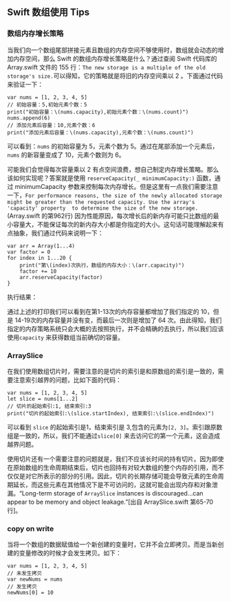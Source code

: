 ## Swift 数组使用 Tips
### 数组内存增长策略
当我们向一个数组尾部拼接元素且数组的内存空间不够使用时，数组就会动态的增加内存空间，那么 Swift 的数组内存增长策略是什么？通过查阅 Swift 代码库的 Array.swift 文件的 155 行：`The new storage is a multiple of the old storage's size.`可以得知，它的策略就是将旧的内存空间乘以 2 。下面通过代码来验证一下：
```
var nums = [1, 2, 3, 4, 5]
// 初始容量：5,初始元素个数：5
print("初始容量：\(nums.capacity),初始元素个数：\(nums.count)")
nums.append(6)
// 添加元素后容量：10,元素个数：6
print("添加元素后容量：\(nums.capacity),元素个数：\(nums.count)")

```
可以看到：`nums` 的初始容量为 5，元素个数为 5。通过在尾部添加一个元素后，`nums` 的新容量变成了 10，元素个数则为 6。

可能我们会觉得每次容量乘以 2 有点空间浪费，想自己制定内存增长策略。那么该如何实现呢？答案就是使用 `reserveCapacity(_ minimumCapacity:)` 函数，通过 minimumCapacity 参数来控制每次内存增长。但是这里有一点我们需要注意一下，`For performance reasons, the size of the newly allocated storage might be greater than the requested capacity. Use the array's 'capacity' property  to determine the size of the new storage.`(Array.swift 的第962行) 因为性能原因，每次增长后的新内存可能只比数组的最小容量大，不能保证每次的新内存大小都是你指定的大小。这句话可能理解起来有点抽象，我们通过代码来说明一下：
```
var arr = Array(1...4)
var factor = 0
for index in 1...20 {
    print("第\(index)次执行，数组的内存大小：\(arr.capacity)")
    factor += 10
    arr.reserveCapacity(factor)
}
```
执行结果：

通过上述的打印我们可以看到在第1-13次的内存容量都增加了我们指定的 10，但是 14-19次的内存容量并没有变，而最后一次则是增加了 64 次。由此得知，我们指定的内存策略系统只会大概的去按照执行，并不会精确的去执行，所以我们应该使用`capacity` 来获得数组当前确切的容量。

### ArraySlice
在我们使用数组切片时，需要注意的是切片的索引是和原数组的索引是一致的，需要注意索引越界的问题，比如下面的代码：
```
var nums = [1, 2, 3, 4, 5]
let slice = nums[1...2]
// 切片的起始索引:1, 结束索引:3
print("切片的起始索引:\(slice.startIndex), 结束索引:\(slice.endIndex)")
```
可以看到 `slice` 的起始索引是1，结束索引是 3,包含的元素为`[2, 3]`。索引跟原数组是一致的，所以，我们不能通过`slice[0]` 来去访问它的第一个元素，这会造成越界问题。

使用切片还有一个需要注意的问题就是，我们不应该长时间的持有切片。因为即使在原始数组的生命周期结束后，切片也回持有对较大数组的整个内存的引用，而不仅仅是对它所表示的部分的引用。因此，切片的长期存储可能会导致元素的生命周期延长，而这些元素在其他情况下是不可访问的，这就可能会出现内存和对象泄漏。“Long-term storage of `ArraySlice` instances is discouraged...can appear to be memory and object leakage.”[出自 ArraySlice.swift 第65-70行]。
### copy on write
当将一个数组的数据赋值给一个新创建的变量时，它并不会立即拷贝。而是当新创建的变量修改的时候才会发生拷贝。如下：
```
var nums = [1, 2, 3, 4, 5]
// 未发生拷贝
var newNums = nums
// 发生拷贝
newNums[0] = 10
```

